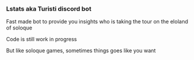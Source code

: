 ### Lstats aka Turisti discord bot

Fast made bot to provide you insights who is taking the tour on the eloland of soloque

Code is still work in progress

But like soloque games, sometimes things goes like you want
